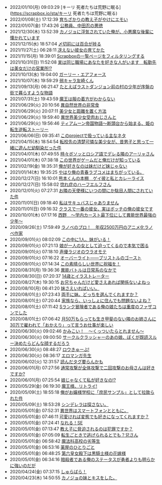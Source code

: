 - 2022/01/10(月) 09:03:29 [キーリ 死者たちは荒野に眠る](https://scrapbox.io/sta/キーリ 死者たちは荒野に眠る)
- 2022/01/08(土) 17:12:39 [育ちざかりの教え子がやけにエモい](https://scrapbox.io/sta/育ちざかりの教え子がやけにエモい)
- 2022/01/07(金) 17:43:26 [公務員、中田忍の悪徳](https://scrapbox.io/sta/公務員、中田忍の悪徳)
- 2021/12/30(木) 13:52:39 [カノジョに浮気されていた俺が、小悪魔な後輩に懐かれています](https://scrapbox.io/sta/カノジョに浮気されていた俺が、小悪魔な後輩に懐かれています)
- 2021/12/15(水) 18:57:04 [〆切前には百合が捗る](https://scrapbox.io/sta/〆切前には百合が捗る)
- 2021/11/27(土) 06:28:11 [冴えない彼女の育てかた](https://scrapbox.io/sta/冴えない彼女の育てかた)
- 2021/11/15(月) 18:39:01 [Scrapboxの一覧ページをフィルタリングする](https://scrapbox.io/sta/Scrapboxの一覧ページをフィルタリングする)
- 2021/10/31(日) 11:52:08 [実は同じ職場にあなたを好きな人がいます　転勤先は美女だけの営業所!?](https://scrapbox.io/sta/実は同じ職場にあなたを好きな人がいます　転勤先は美女だけの営業所!?)
- 2021/10/13(水) 19:04:00 [ガーリー・エアフォース](https://scrapbox.io/sta/ガーリー・エアフォース)
- 2021/10/07(木) 19:59:29 [弱キャラ友崎くん](https://scrapbox.io/sta/弱キャラ友崎くん)
- 2021/09/13(月) 06:21:47 [たとえばラストダンジョン前の村の少年が序盤の街で暮らすような物語](https://scrapbox.io/sta/たとえばラストダンジョン前の村の少年が序盤の街で暮らすような物語)
- 2021/07/31(土) 19:43:59 [魔王は服の着方がわからない](https://scrapbox.io/sta/魔王は服の着方がわからない)
- 2021/06/29(火) 20:10:56 [異自然世界の非常食](https://scrapbox.io/sta/異自然世界の非常食)
- 2021/06/29(火) 20:07:11 [美少女と距離を置く方法](https://scrapbox.io/sta/美少女と距離を置く方法)
- 2021/06/29(火) 19:59:40 [異世界美少女受肉おじさんと](https://scrapbox.io/sta/異世界美少女受肉おじさんと)
- 2021/06/29(火) 19:56:46 [ティアムーン帝国物語～断頭台から始まる、姫の転生逆転ストーリー](https://scrapbox.io/sta/ティアムーン帝国物語～断頭台から始まる、姫の転生逆転ストーリー)
- 2021/06/06(日) 09:35:41 [このprojectで扱っている主なネタ](https://scrapbox.io/sta/このprojectで扱っている主なネタ)
- 2021/04/15(木) 18:54:54 [転校先の清楚可憐な美少女が、昔男子と思って一緒に遊んだ幼馴染だった件](https://scrapbox.io/sta/転校先の清楚可憐な美少女が、昔男子と思って一緒に遊んだ幼馴染だった件)
- 2021/04/01(木) 07:49:55 [時々ボソッとロシア語でデレる隣のアーリャさん](https://scrapbox.io/sta/時々ボソッとロシア語でデレる隣のアーリャさん)
- 2021/04/01(木) 07:38:18 [この世界がゲームだと俺だけが知っている](https://scrapbox.io/sta/この世界がゲームだと俺だけが知っている)
- 2021/02/19(金) 18:35:31 [俺が好きなのは妹だけど妹じゃない](https://scrapbox.io/sta/俺が好きなのは妹だけど妹じゃない)
- 2021/01/14(木) 19:35:25 [やはり俺の青春ラブコメはまちがっている。](https://scrapbox.io/sta/やはり俺の青春ラブコメはまちがっている。)
- 2020/12/27(日) 16:10:01 [熊本くんの本棚　ゲイ彼と私とカレーライス](https://scrapbox.io/sta/熊本くんの本棚　ゲイ彼と私とカレーライス)
- 2020/12/27(日) 15:58:02 [惚れ症のハーフエルフさん](https://scrapbox.io/sta/惚れ症のハーフエルフさん)
- 2020/12/01(火) 07:27:31 [お隣の天使様にいつの間にか駄目人間にされていた件](https://scrapbox.io/sta/お隣の天使様にいつの間にか駄目人間にされていた件)
- 2020/11/01(日) 09:18:40 [私はサキュバスじゃありません](https://scrapbox.io/sta/私はサキュバスじゃありません)
- 2020/11/01(日) 09:16:32 [クラスで一番の彼女、実はボッチの俺の彼女です](https://scrapbox.io/sta/クラスで一番の彼女、実はボッチの俺の彼女です)
- 2020/10/01(木) 07:17:16 [西野　～学内カースト最下位にして異能世界最強の少年～](https://scrapbox.io/sta/西野　～学内カースト最下位にして異能世界最強の少年～)
- 2020/09/26(土) 17:59:49 [ラノベのプロ！　年収2500万円のアニメ化ラノベ作家](https://scrapbox.io/sta/ラノベのプロ！　年収2500万円のアニメ化ラノベ作家)
- 2020/09/01(火) 08:02:09 [この中に1人、妹がいる！](https://scrapbox.io/sta/この中に1人、妹がいる！)
- 2020/09/01(火) 07:21:13 [娘が一人の女として迫ってくるので本気で困る](https://scrapbox.io/sta/娘が一人の女として迫ってくるので本気で困る)
- 2020/09/01(火) 07:18:10 [声優ラジオのウラオモテ](https://scrapbox.io/sta/声優ラジオのウラオモテ)
- 2020/09/01(火) 07:16:22 [オーバーライト――ブリストルのゴースト](https://scrapbox.io/sta/オーバーライト――ブリストルのゴースト)
- 2020/09/01(火) 07:14:34 [この素晴らしい世界に祝福を！](https://scrapbox.io/sta/この素晴らしい世界に祝福を！)
- 2020/08/31(月) 19:36:36 [異能バトルは日常系のなかで](https://scrapbox.io/sta/異能バトルは日常系のなかで)
- 2020/08/30(日) 07:20:37 [14歳とイラストレーター](https://scrapbox.io/sta/14歳とイラストレーター)
- 2020/08/27(木) 19:30:15 [お兄ちゃんだけど愛さえあれば関係ないよねっ](https://scrapbox.io/sta/お兄ちゃんだけど愛さえあれば関係ないよねっ)
- 2020/08/10(月) 06:41:20 [妹さえいればいい。](https://scrapbox.io/sta/妹さえいればいい。)
- 2020/08/01(土) 07:23:43 [両手に妹。どっちを選んでくれますか？](https://scrapbox.io/sta/両手に妹。どっちを選んでくれますか？)
- 2020/08/01(土) 07:20:44 [家族なら、いっしょに住んでも問題ないよね？](https://scrapbox.io/sta/家族なら、いっしょに住んでも問題ないよね？)
- 2020/08/01(土) 07:11:42 [Sランク冒険者である俺の娘たちは重度のファザコンでした](https://scrapbox.io/sta/Sランク冒険者である俺の娘たちは重度のファザコンでした)
- 2020/08/01(土) 07:06:42 [月50万もらっても生き甲斐のない隣のお姉さんに30万で雇われて「おかえり」って言うお仕事が楽しい](https://scrapbox.io/sta/月50万もらっても生き甲斐のない隣のお姉さんに30万で雇われて「おかえり」って言うお仕事が楽しい)
- 2020/06/30(火) 09:02:46 [かみこい！　～くっついたらとれません～](https://scrapbox.io/sta/かみこい！　～くっついたらとれません～)
- 2020/06/30(火) 09:00:50 [サークルクラッシャーのあの娘、ぼくが既読スルー決めたらどんな顔するだろう](https://scrapbox.io/sta/サークルクラッシャーのあの娘、ぼくが既読スルー決めたらどんな顔するだろう)
- 2020/06/30(火) 08:48:27 [ロウきゅーぶ!](https://scrapbox.io/sta/ロウきゅーぶ!)
- 2020/06/30(火) 08:36:17 [エロマンガ先生](https://scrapbox.io/sta/エロマンガ先生)
- 2020/06/02(火) 12:31:57 [読んだタグ要らんかも](https://scrapbox.io/sta/読んだタグ要らんかも)
- 2020/06/01(月) 07:27:56 [通常攻撃が全体攻撃で二回攻撃のお母さんは好きですか?](https://scrapbox.io/sta/通常攻撃が全体攻撃で二回攻撃のお母さんは好きですか?)
- 2020/06/01(月) 07:25:54 [娘じゃなくて私が好きなの!?](https://scrapbox.io/sta/娘じゃなくて私が好きなの!?)
- 2020/05/29(金) 06:19:30 [魔王様、リトライ!](https://scrapbox.io/sta/魔王様、リトライ!)
- 2020/05/09(土) 18:55:18 [俺がお嬢様学校に「庶民サンプル」として拉致られた件](https://scrapbox.io/sta/俺がお嬢様学校に「庶民サンプル」として拉致られた件)
- 2020/05/09(土) 18:53:28 [シンデレラは探さない。](https://scrapbox.io/sta/シンデレラは探さない。)
- 2020/05/01(金) 07:52:31 [異世界はスマートフォンとともに。](https://scrapbox.io/sta/異世界はスマートフォンとともに。)
- 2020/05/01(金) 07:46:11 [可愛ければ変態でも好きになってくれますか？](https://scrapbox.io/sta/可愛ければ変態でも好きになってくれますか？)
- 2020/05/01(金) 07:24:41 [なれる！SE](https://scrapbox.io/sta/なれる！SE)
- 2020/05/01(金) 07:13:47 [教え子に脅迫されるのは犯罪ですか？](https://scrapbox.io/sta/教え子に脅迫されるのは犯罪ですか？)
- 2020/05/01(金) 07:05:09 [転生ごときで逃げられるとでも？兄さん](https://scrapbox.io/sta/転生ごときで逃げられるとでも？兄さん)
- 2020/05/01(金) 06:58:42 [魔法科高校の劣等生](https://scrapbox.io/sta/魔法科高校の劣等生)
- 2020/05/01(金) 06:53:16 [薬屋のひとりごと](https://scrapbox.io/sta/薬屋のひとりごと)
- 2020/05/01(金) 06:48:25 [第六皇女殿下は黒騎士様の花嫁様](https://scrapbox.io/sta/第六皇女殿下は黒騎士様の花嫁様)
- 2020/05/01(金) 06:34:16 [暗殺者である俺のステータスが勇者よりも明らかに強いのだが](https://scrapbox.io/sta/暗殺者である俺のステータスが勇者よりも明らかに強いのだが)
- 2020/04/24(金) 07:37:15 [しゅらばら！](https://scrapbox.io/sta/しゅらばら！)
- 2020/04/23(木) 14:50:55 [カノジョの妹とキスをした。](https://scrapbox.io/sta/カノジョの妹とキスをした。)
